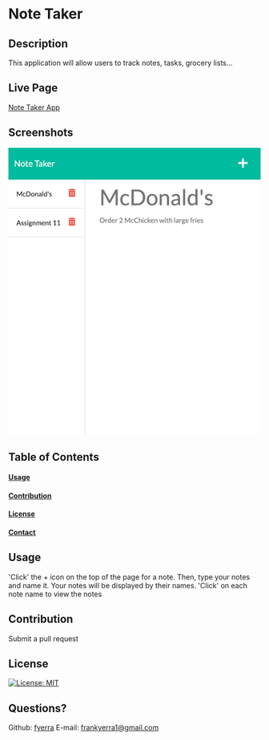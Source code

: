 # Note Taker
  
  ## Description

  This application will allow users to track notes, tasks, grocery lists...

  ## Live Page
  [Note Taker App](https://frozen-sands-73065.herokuapp.com/)

  ## Screenshots
  ![](./assets/screenshot.png)

  ## Table of Contents
  #### [Usage](#usage)
  #### [Contribution](#contribution)
  #### [License](#license)
  #### [Contact](#questions)

  ## Usage

  'Click' the + icon on the top of the page for a note. Then, type your notes and name it. Your notes will be displayed by their names. 'Click' on each note name to view the notes

  ## Contribution

  Submit a pull request

  ## License

  [![License: MIT](https://img.shields.io/badge/License-MIT-yellow.svg)](https://opensource.org/licenses/MIT)

  ## Questions?

  Github: [fyerra](https://github.com/fyerra)
  E-mail: frankyerra1@gmail.com
